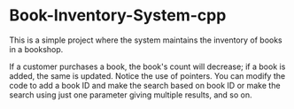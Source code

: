 # Book-Inventory-System-cpp

This is a simple project where the system maintains the inventory of books in a bookshop.

If a customer purchases a book, the book's count will decrease; if a book is added, the same is updated. 
Notice the use of pointers. You can modify the code to add a book ID and make the search based on book ID 
or make the search using just one parameter giving multiple results, and so on.


